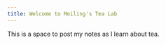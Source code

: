 ```yaml
---
title: Welcome to Meiling's Tea Lab
---
```


This is a space to post my notes as I learn about tea.
